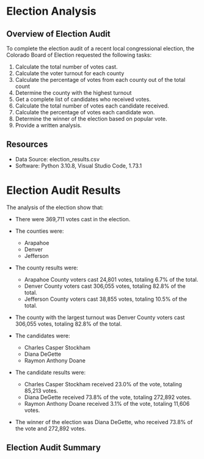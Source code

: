 # Election Analysis

## Overview of Election Audit
To complete the election audit of a recent local congressional election, the Colorado Board of Election requested the following tasks:

1. Calculate the total number of votes cast.
2. Calculate the voter turnout for each county
3. Calculate the percentage of votes from each county out of the total count
4. Determine the county with the highest turnout
5. Get a complete list of candidates who received votes.
6. Calculate the total number of votes each candidate received.
7. Calculate the percentage of votes each candidate won.
8. Determine the winner of the election based on popular vote.
9. Provide a written analysis.

## Resources
- Data Source: election_results.csv
- Software: Python 3.10.8, Visual Studio Code, 1.73.1

# Election Audit Results
The analysis of the election show that:
- There were 369,711 votes cast in the election.
- The counties  were:
  - Arapahoe
  - Denver
  - Jefferson
- The county results were:
  - Arapahoe County voters cast 24,801 votes, totaling 6.7% of the total.
  - Denver County voters cast 306,055 votes, totaling 82.8% of the total.
  - Jefferson County voters cast 38,855 votes, totaling 10.5% of the total.
- The county with the largest turnout was Denver County voters cast 306,055 votes, totaling 82.8% of the total.

- The candidates were:
  - Charles Casper Stockham
  - Diana DeGette
  - Raymon Anthony Doane
- The candidate results were:
  - Charles Casper Stockham received 23.0% of the vote, totaling 85,213 votes.
  - Diana DeGette received 73.8% of the vote, totaling 272,892 votes.
  - Raymon Anthony Doane received 3.1% of the vote, totaling 11,606 votes.
- The winner of the election was Diana DeGette, who received 73.8% of the vote and 272,892 votes.

## Election Audit Summary

